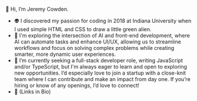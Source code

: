 👋 Hi, I’m Jeremy Cowden.
- 👽 I discovered my passion for coding in 2018 at Indiana University when I used simple HTML and CSS to draw a little green alien.
- 🧠 I'm exploring the intersection of AI and front-end development, where AI can automate tasks and enhance UI/UX, allowing us to streamline workflows and focus on solving complex problems while creating smarter, more dynamic user experiences. 
- 👀 I’m currently seeking a full-stack developer role, writing JavaScript and/or TypeScript, but I'm always eager to learn and open to exploring new opportunities. I’d especially love to join a startup with a close-knit team where I can contribute and make an impact from day one. If you’re hiring or know of any openings, I’d love to connect!
- 🔗 (Links in Bio)

<!---
jercowd/jercowd is a ✨ special ✨ repository because its `README.md` (this file) appears on your GitHub profile.
You can click the Preview link to take a look at your changes.
--->
